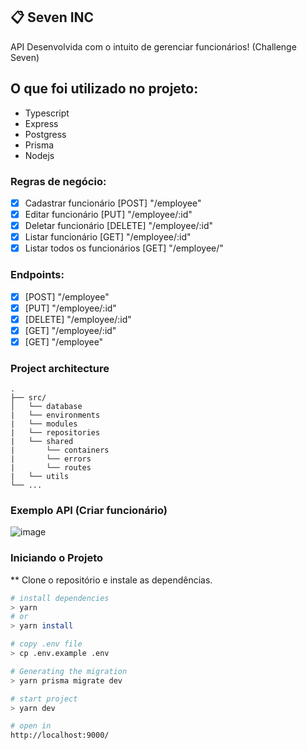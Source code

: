 ## 📋 Seven INC

API Desenvolvida com o intuito de gerenciar funcionários! (Challenge Seven)

## O que foi utilizado no projeto:

- Typescript
- Express
- Postgress
- Prisma
- Nodejs

### Regras de negócio:

- [x] Cadastrar funcionário        [POST] "/employee"
- [x] Editar funcionário           [PUT] "/employee/:id"
- [x] Deletar funcionário          [DELETE] "/employee/:id"
- [x] Listar funcionário           [GET] "/employee/:id"
- [x] Listar todos os funcionários [GET] "/employee/"

### Endpoints:

- [x] [POST] "/employee"
- [x] [PUT] "/employee/:id"
- [x] [DELETE] "/employee/:id"
- [x] [GET] "/employee/:id"
- [x] [GET] "/employee"

### Project architecture

```
.
├── src/
│   └── database
|   └── environments
|   └── modules
|   └── repositories
|   └── shared
|       └── containers
|       └── errors
|       └── routes
|   └── utils
└── ...
```

### Exemplo API (Criar funcionário)

![image](https://user-images.githubusercontent.com/92350736/189468078-6a5689d6-63a9-48c9-a825-4599621299ce.png)

### Iniciando o Projeto

** Clone o repositório e instale as dependências.
```sh
# install dependencies
> yarn
# or
> yarn install

# copy .env file
> cp .env.example .env

# Generating the migration
> yarn prisma migrate dev

# start project
> yarn dev

# open in
http://localhost:9000/
```
